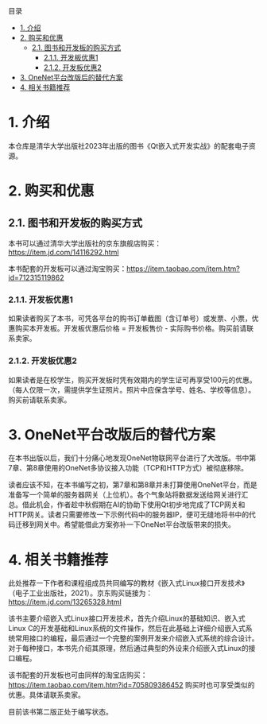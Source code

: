 目录

- [1. 介绍](#1-介绍)
- [2. 购买和优惠](#2-购买和优惠)
  - [2.1. 图书和开发板的购买方式](#21-图书和开发板的购买方式)
    - [2.1.1. 开发板优惠1](#211-开发板优惠1)
    - [2.1.2. 开发板优惠2](#212-开发板优惠2)
- [3. OneNet平台改版后的替代方案](#3-onenet平台改版后的替代方案)
- [4. 相关书籍推荐](#4-相关书籍推荐)



# 1. 介绍

本仓库是清华大学出版社2023年出版的图书《Qt嵌入式开发实战》的配套电子资源。

# 2. 购买和优惠
## 2.1. 图书和开发板的购买方式
本书可以通过清华大学出版社的京东旗舰店购买：https://item.jd.com/14116292.html

本书配套的开发板可以通过淘宝购买：https://item.taobao.com/item.htm?id=712315119862

### 2.1.1. 开发板优惠1
如果读者购买了本书，可凭各平台的购书订单截图（含订单号）或发票、小票，优惠购买本开发板。开发板优惠后价格 = 开发板售价 - 实际购书价格。购买前请联系卖家。

### 2.1.2. 开发板优惠2
如果读者是在校学生，购买开发板时凭有效期内的学生证可再享受100元的优惠。（每人仅限一次，需提供学生证照片。照片中应保含学号、姓名、学校等信息）。购买前请联系卖家。

# 3. OneNet平台改版后的替代方案

在本书出版以后，我们十分痛心地发现OneNet物联网平台进行了大改版。书中第7章、第8章使用的OneNet多协议接入功能（TCP和HTTP方式）被彻底移除。

读者应该不知，在本书编写之初，第7章和第8章并未打算使用OneNet平台，而是准备写一个简单的服务器网关（上位机）。各个气象站将数据发送给网关进行汇总。借此机会，作者趁中秋假期在AI的协助下使用Qt初步地完成了TCP网关和HTTP网关。读者只需要修改一下示例代码中的服务器IP，便可无缝地将书中的代码迁移到网关中。希望能借此方案弥补一下OneNet平台改版带来的损失。

# 4. 相关书籍推荐

此处推荐一下作者和课程组成员共同编写的教材《嵌入式Linux接口开发技术》（电子工业出版社，2021）。京东购买链接为：https://item.jd.com/13265328.html

该书主要介绍嵌入式Linux接口开发技术，首先介绍Linux的基础知识、嵌入式Linux C的开发基础和Linux系统的文件操作，然后在此基础上详细介绍嵌入式系统常用接口的编程，最后通过一个完整的案例开发来介绍嵌入式系统的综合设计。对于每种接口，本书先介绍其原理，然后通过典型的外设来介绍嵌入式Linux的接口编程。

该书配套的开发板也可由同样的淘宝店购买：https://item.taobao.com/item.htm?id=705809386452
购买时也可享受类似的优惠。具体请联系卖家。

目前该书第二版正处于编写状态。